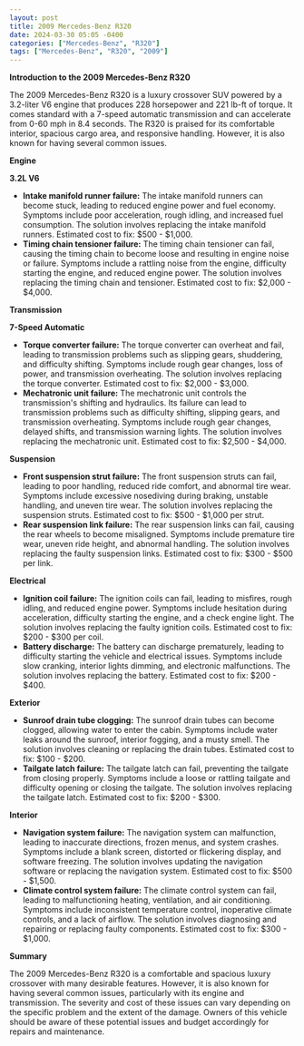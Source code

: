 ```yaml
---
layout: post
title: 2009 Mercedes-Benz R320
date: 2024-03-30 05:05 -0400
categories: ["Mercedes-Benz", "R320"]
tags: ["Mercedes-Benz", "R320", "2009"]
---
```

**Introduction to the 2009 Mercedes-Benz R320**

The 2009 Mercedes-Benz R320 is a luxury crossover SUV powered by a 3.2-liter V6 engine that produces 228 horsepower and 221 lb-ft of torque. It comes standard with a 7-speed automatic transmission and can accelerate from 0-60 mph in 8.4 seconds. The R320 is praised for its comfortable interior, spacious cargo area, and responsive handling. However, it is also known for having several common issues.

**Engine**

**3.2L V6**

* **Intake manifold runner failure:** The intake manifold runners can become stuck, leading to reduced engine power and fuel economy. Symptoms include poor acceleration, rough idling, and increased fuel consumption. The solution involves replacing the intake manifold runners. Estimated cost to fix: $500 - $1,000.
* **Timing chain tensioner failure:** The timing chain tensioner can fail, causing the timing chain to become loose and resulting in engine noise or failure. Symptoms include a rattling noise from the engine, difficulty starting the engine, and reduced engine power. The solution involves replacing the timing chain and tensioner. Estimated cost to fix: $2,000 - $4,000.

**Transmission**

**7-Speed Automatic**

* **Torque converter failure:** The torque converter can overheat and fail, leading to transmission problems such as slipping gears, shuddering, and difficulty shifting. Symptoms include rough gear changes, loss of power, and transmission overheating. The solution involves replacing the torque converter. Estimated cost to fix: $2,000 - $3,000.
* **Mechatronic unit failure:** The mechatronic unit controls the transmission's shifting and hydraulics. Its failure can lead to transmission problems such as difficulty shifting, slipping gears, and transmission overheating. Symptoms include rough gear changes, delayed shifts, and transmission warning lights. The solution involves replacing the mechatronic unit. Estimated cost to fix: $2,500 - $4,000.

**Suspension**

* **Front suspension strut failure:** The front suspension struts can fail, leading to poor handling, reduced ride comfort, and abnormal tire wear. Symptoms include excessive nosediving during braking, unstable handling, and uneven tire wear. The solution involves replacing the suspension struts. Estimated cost to fix: $500 - $1,000 per strut.
* **Rear suspension link failure:** The rear suspension links can fail, causing the rear wheels to become misaligned. Symptoms include premature tire wear, uneven ride height, and abnormal handling. The solution involves replacing the faulty suspension links. Estimated cost to fix: $300 - $500 per link.

**Electrical**

* **Ignition coil failure:** The ignition coils can fail, leading to misfires, rough idling, and reduced engine power. Symptoms include hesitation during acceleration, difficulty starting the engine, and a check engine light. The solution involves replacing the faulty ignition coils. Estimated cost to fix: $200 - $300 per coil.
* **Battery discharge:** The battery can discharge prematurely, leading to difficulty starting the vehicle and electrical issues. Symptoms include slow cranking, interior lights dimming, and electronic malfunctions. The solution involves replacing the battery. Estimated cost to fix: $200 - $400.

**Exterior**

* **Sunroof drain tube clogging:** The sunroof drain tubes can become clogged, allowing water to enter the cabin. Symptoms include water leaks around the sunroof, interior fogging, and a musty smell. The solution involves cleaning or replacing the drain tubes. Estimated cost to fix: $100 - $200.
* **Tailgate latch failure:** The tailgate latch can fail, preventing the tailgate from closing properly. Symptoms include a loose or rattling tailgate and difficulty opening or closing the tailgate. The solution involves replacing the tailgate latch. Estimated cost to fix: $200 - $300.

**Interior**

* **Navigation system failure:** The navigation system can malfunction, leading to inaccurate directions, frozen menus, and system crashes. Symptoms include a blank screen, distorted or flickering display, and software freezing. The solution involves updating the navigation software or replacing the navigation system. Estimated cost to fix: $500 - $1,500.
* **Climate control system failure:** The climate control system can fail, leading to malfunctioning heating, ventilation, and air conditioning. Symptoms include inconsistent temperature control, inoperative climate controls, and a lack of airflow. The solution involves diagnosing and repairing or replacing faulty components. Estimated cost to fix: $300 - $1,000.

**Summary**

The 2009 Mercedes-Benz R320 is a comfortable and spacious luxury crossover with many desirable features. However, it is also known for having several common issues, particularly with its engine and transmission. The severity and cost of these issues can vary depending on the specific problem and the extent of the damage. Owners of this vehicle should be aware of these potential issues and budget accordingly for repairs and maintenance.
